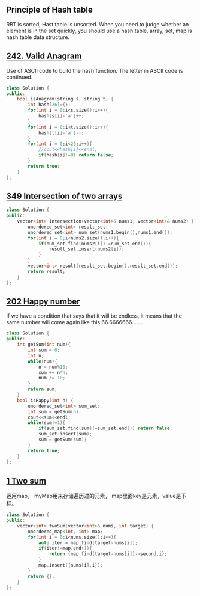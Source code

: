 ## Principle of Hash table
RBT is sorted, Hast table is unsorted. When you need to judge whether an element is in the set quickly, you should use a hash table.
array, set, map is hash table data structure.

## [242. Valid Anagram](https://leetcode.cn/problems/valid-anagram/)
Use of ASCII code to build the hash function. The letter in ASCII code is continued.
```CPP
class Solution {
public:
    bool isAnagram(string s, string t) {
        int hash[26]={};
        for(int i = 0;i<s.size();i++){
            hash[s[i]-'a']++;
        }
        for(int i = 0;i<t.size();i++){
            hash[t[i]-'a']--;
        }
        for(int i = 0;i<26;i++){
            //cout<<hash[i]<<endl;
            if(hash[i]!=0) return false;
        }
        return true;
    }
};
```

## [349 Intersection of two arrays](https://leetcode.cn/problems/intersection-of-two-arrays/)

```CPP
class Solution {
public:
    vector<int> intersection(vector<int>& nums1, vector<int>& nums2) {
        unordered_set<int> result_set;
        unordered_set<int> num_set(nums1.begin(),nums1.end());
        for(int i = 0;i<nums2.size();i++){
            if(num_set.find(nums2[i])!=num_set.end()){
                result_set.insert(nums2[i]);
            }
        }
        vector<int> result(result_set.begin(),result_set.end());
        return result;
    }
};
```
## [202 Happy number](https://leetcode.cn/problems/happy-number/description/)
If we have a condition that says that it will be endless, it means that the same number will come again like this 66.6666666........
```CPP
class Solution {
public:
    int getSum(int num){
        int sum = 0;
        int n;
        while(num){
            n = num%10;
            sum += n*n;
            num /= 10;
        }
        return sum;
    }
    bool isHappy(int n) {
        unordered_set<int> sum_set;
        int sum = getSum(n);
        cout<<sum<<endl;
        while(sum!=1){
            if(sum_set.find(sum)!=sum_set.end()) return false;
            sum_set.insert(sum);
            sum = getSum(sum); 
        }
        return true;
    }
};
```
## [1 Two sum](https://leetcode.cn/problems/two-sum/)
运用map， myMap用来存储遍历过的元素， map里面key是元素，value是下标。
```CPP
class Solution {
public:
    vector<int> twoSum(vector<int>& nums, int target) {
        unordered_map<int, int> map;
        for(int i = 0;i<nums.size();i++){
            auto iter = map.find(target-nums[i]);
            if(iter!=map.end()){
                return {map.find(target-nums[i])->second,i};
            }
            map.insert({nums[i],i});
        }
        return {};
    }
};
```
